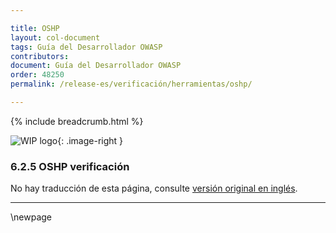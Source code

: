 ```yaml
---

title: OSHP
layout: col-document
tags: Guía del Desarrollador OWASP
contributors:
document: Guía del Desarrollador OWASP
order: 48250
permalink: /release-es/verificación/herramientas/oshp/

---
```


{% include breadcrumb.html %}

<style type="text/css">
.image-right {
  height: 180px;
  display: block;
  margin-left: auto;
  margin-right: auto;
  float: right;
}
</style>

![WIP logo](../../../../assets/images/dg_wip.png "Trabajo en curso"){: .image-right }

### 6.2.5 OSHP verificación

No hay traducción de esta página, consulte [versión original en inglés][release080205].

----

[release080205]: https://github.com/OWASP/www-project-developer-guide/blob/main/release/08-verification/02-tools/05-secure-headers.md

\newpage
